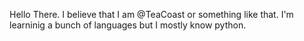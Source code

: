 Hello There. I believe that I am @TeaCoast or something like that. I'm learninig a bunch of languages but I mostly know python.

<!---
TeaCoast/TeaCoast is a ✨ special ✨ repository because its `README.md` (this file) appears on your GitHub profile.
You can click the Preview link to take a look at your changes.
--->
